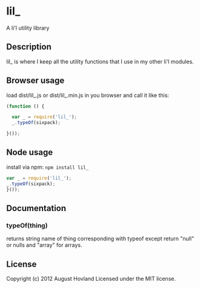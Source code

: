 # lil_

A li'l utility library

## Description

lil_ is where I keep all the utility functions that I use in my other li'l modules.

## Browser usage

load dist/lil_.js or dist/lil_.min.js in you browser and call it like this:

```javascript
(function () {

  var _ = require('lil_');
  _.typeOf(sixpack);

}());
```

## Node usage

install via npm: `npm install lil_`

```javascript
var _ = require('lil_');
_.typeOf(sixpack); 
}());
```

## Documentation

### typeOf(thing)

returns string name of thing corresponding with typeof except return "null" or nulls and "array" for arrays.

## License
Copyright (c) 2012 August Hovland
Licensed under the MIT license.
